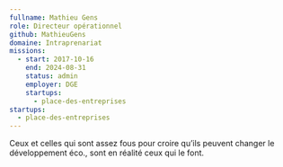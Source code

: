 ```yaml
---
fullname: Mathieu Gens
role: Directeur opérationnel
github: MathieuGens
domaine: Intraprenariat
missions:
  - start: 2017-10-16
    end: 2024-08-31
    status: admin
    employer: DGE
    startups:
      - place-des-entreprises
startups:
  - place-des-entreprises
---
```

Ceux et celles qui sont assez fous pour croire qu’ils peuvent changer le développement éco., sont en réalité ceux qui le font.